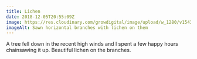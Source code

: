 ```yaml
---
title: Lichen
date: 2018-12-05T20:55:09Z
image: https://res.cloudinary.com/growdigital/image/upload/w_1280/v1543948638/9511E690-C759-439F-8F9F-6781550DDEA5.jpg
imageAlt: Sawn horizontal branches with lichen on them
---
```


A tree fell down in the recent high winds and I spent a few happy hours chainsawing it up. Beautiful lichen on the branches.
